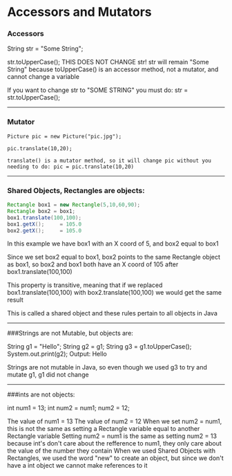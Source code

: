 # Accessors and Mutators

### Accessors

String str = "Some String";

str.toUpperCase();
THIS DOES NOT CHANGE str!
str will remain "Some String" because toUpperCase() is an accessor method, not a mutator, and cannot change a variable

If you want to change str to "SOME STRING" you must do:
str = str.toUpperCase();

***

### Mutator

```
Picture pic = new Picture("pic.jpg");

pic.translate(10,20);

translate() is a mutator method, so it will change pic without you needing to do: pic = pic.translate(10,20)
```


***

### Shared Objects, Rectangles are objects:

```java
Rectangle box1 = new Rectangle(5,10,60,90);
Rectangle box2 = box1;
box1.translate(100,100);
box1.getX();     = 105.0
box2.getX();     = 105.0
```

In this example we have box1 with an X coord of 5, and box2 equal to box1

Since we set box2 equal to box1, box2 points to the same Rectangle object as box1, so box2 and box1 both have an X coord of 105 after box1.translate(100,100)

This property is transitive, meaning that if we replaced box1.translate(100,100) with box2.translate(100,100) we would get the same result

This is called a shared object and these rules pertain to all objects in Java

***

###Strings are not Mutable, but objects are:

String g1 = "Hello";
String g2 = g1;
String g3 = g1.toUpperCase();
System.out.print(g2);
Output: Hello

Strings are not mutable in Java, so even though we used g3 to try and mutate g1, g1 did not change

***

###ints are not objects:

int num1 = 13;
int num2 = num1;
num2 = 12;

The value of num1 = 13
The value of num2 = 12
When we set num2 = num1, this is not the same as setting a Rectangle variable equal to another Rectangle variable
Setting num2 = num1 is the same as setting num2 = 13 because int's don't care about the refference to num1, they only care about the value of the number they contain
When we used Shared Objects with Rectangles, we used the word "new" to create an object, but since we don't have a int object we cannot make references to it
